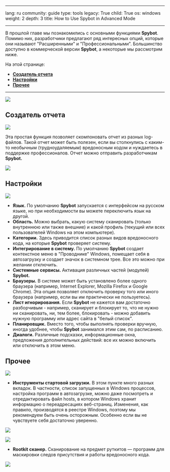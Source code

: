 

---

lang: ru
community: guide
type: tools
legacy: True
child: True
os: windows
weight: 2
depth: 3
title: How to Use Spybot in Advanced Mode

---

В прошлой главе мы познакомились с основными функциями **Spybot**. Помимо них, разработчики предлагают ряд интересных опций, которые они называют "Расширенными" и "Профессиональными". Большинство доступно в коммерческой версии **Spybot**, а некоторые мы рассмотрим ниже. 

На этой странице:

- [**Создатель отчета**](#report)
- [**Настройки**](#settings)
- [**Прочее**](#other)

-------

![](/sbox/screen/spybot-ru/spybot29.png)

<a name="report"></a>
## Создатель отчета ##

![](/sbox/screen/spybot-ru/spybot30.png)

Эта простая функция позволяет скомпоновать отчет из разных log-файлов. Такой отчет может быть полезен, если вы столкнулись с каким-то необычным (трудноудаляемым) вредоносным кодом и нуждаетесь в поддержке профессионалов. Отчет можно отправить разработчикам **Spybot.**

![](/sbox/screen/spybot-ru/spybot31.png)

<a name="settings"></a>
## Настройки ##

![](/sbox/screen/spybot-ru/spybot33.png)

- **Язык.** По умолчанию **Spybot** запускается с интерфейсом на русском языке, но при необходимости вы можете переключить язык на другой.
- **Область.** Можно выбрать, какую систему сканировать (только внутреннюю или также внешние) и какой профиль (текущий или всех пользователей Windows на этом компьютере).
- **Категории.** Здесь приводится список разных видов вредоносного кода, на которые **Spybot** проверяет систему.
- **Интегрирование в систему.** По умолчанию **Spybot** создает контекстное меню в "Проводнике" Windows, помещает себя в автозагрузку и создает значок в системном трее. Все это можно при желании отключить.
- **Системные сервисы.** Активация различных частей (модулей) **Spybot.**
- **Браузеры.** В системе может быть установлено более одного браузера (например, Internet Explorer, Mozilla Firefox и Google Chrome). Эта опция позволяет отключить проверку того или иного браузера (например, если вы им практически не пользуетесь).
- **Лист игнорирования.** Если **Spybot** не кажется вам достаточно разборчивым - например, сканирует и блокирует то, что не нужно ни сканировать, ни, тем более, блокировать - можно добавить нужную программу или адрес сайта в "белый список".
- **Планировщик.** Вместо того, чтобы выполнять проверки вручную, иногда удобнее, чтобы **Spybot** занимался этим сам, по расписанию.
- **Диалоги.** Различные подсказки, информационные окна, предложения дополнительных действий: все их можно включить или отключить в этом меню.

<a name="other"></a>
## Прочее ##

![](/sbox/screen/spybot-ru/spybot36.png)

- **Инструменты стартовой загрузки.** В этом пункте много разных вкладок. В частности, список запущенных в Windows процессов, настройка программ в автозагрузке, можно даже посмотреть и отредактировать файл hosts, в котором Windows хранит информацию о переадресациях веб-страниц. Изменения, как правило, производятся в реестре Windows, поэтому мы рекомендуем быть очень осторожным. Особенно если вы не чувствуете себя достаточно уверенно.

![](/sbox/screen/spybot-ru/spybot35.png)

![](/sbox/screen/spybot-ru/spybot37.png)

- **Rootkit сканер.** Сканирование на предмет руткитов — программ для маскировки следов присутствия и работы вредоносного кода.

![](/sbox/screen/spybot-ru/spybot34.png)

